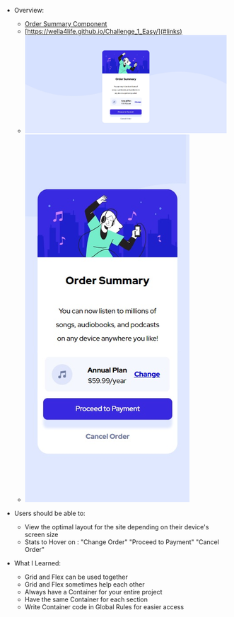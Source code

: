 - Overview:
  - [Order Summary Component](#the-challenge)
  - [https://wella4life.github.io/Challenge_1_Easy/](#links)
  - ![](images/Finished-Desktop.jpg)
  - ![](images/Finished-Mobile.jpg)

 - Users should be able to:
   - View the optimal layout for the site depending on their device's screen size
   - Stats to Hover on : "Change Order" "Proceed to Payment" "Cancel Order"

 - What I Learned:
   - Grid and Flex can be used together
   - Grid and Flex sometimes help each other
   - Always have a Container for your entire project
   - Have the same Container for each section
   - Write Container code in Global Rules for easier access

